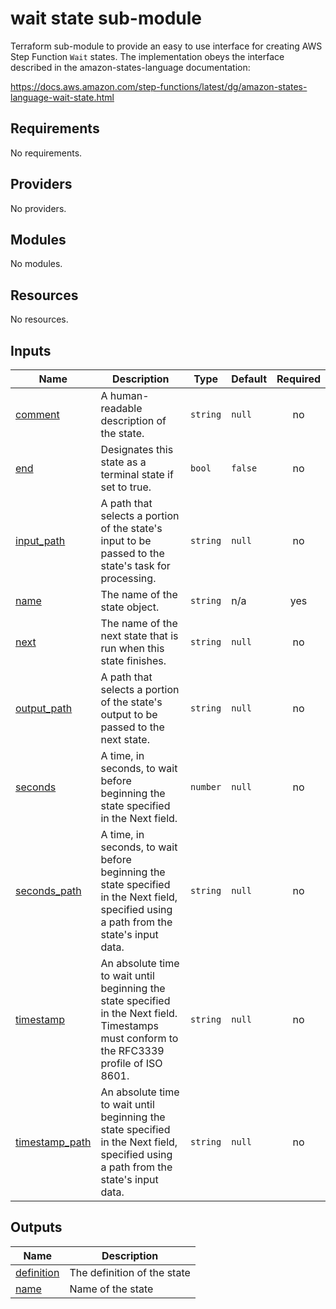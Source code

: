 # wait state sub-module

Terraform sub-module to provide an easy to use interface for creating AWS Step Function `Wait` states. The implementation obeys the interface described in the amazon-states-language documentation: 

https://docs.aws.amazon.com/step-functions/latest/dg/amazon-states-language-wait-state.html

<!-- BEGIN_TF_DOCS -->
## Requirements

No requirements.

## Providers

No providers.

## Modules

No modules.

## Resources

No resources.

## Inputs

| Name | Description | Type | Default | Required |
|------|-------------|------|---------|:--------:|
| <a name="input_comment"></a> [comment](#input\_comment) | A human-readable description of the state. | `string` | `null` | no |
| <a name="input_end"></a> [end](#input\_end) | Designates this state as a terminal state if set to true. | `bool` | `false` | no |
| <a name="input_input_path"></a> [input\_path](#input\_input\_path) | A path that selects a portion of the state's input to be passed to the state's task for processing. | `string` | `null` | no |
| <a name="input_name"></a> [name](#input\_name) | The name of the state object. | `string` | n/a | yes |
| <a name="input_next"></a> [next](#input\_next) | The name of the next state that is run when this state finishes. | `string` | `null` | no |
| <a name="input_output_path"></a> [output\_path](#input\_output\_path) | A path that selects a portion of the state's output to be passed to the next state. | `string` | `null` | no |
| <a name="input_seconds"></a> [seconds](#input\_seconds) | A time, in seconds, to wait before beginning the state specified in the Next field. | `number` | `null` | no |
| <a name="input_seconds_path"></a> [seconds\_path](#input\_seconds\_path) | A time, in seconds, to wait before beginning the state specified in the Next field, specified using a path from the state's input data. | `string` | `null` | no |
| <a name="input_timestamp"></a> [timestamp](#input\_timestamp) | An absolute time to wait until beginning the state specified in the Next field. Timestamps must conform to the RFC3339 profile of ISO 8601. | `string` | `null` | no |
| <a name="input_timestamp_path"></a> [timestamp\_path](#input\_timestamp\_path) | An absolute time to wait until beginning the state specified in the Next field, specified using a path from the state's input data. | `string` | `null` | no |

## Outputs

| Name | Description |
|------|-------------|
| <a name="output_definition"></a> [definition](#output\_definition) | The definition of the state |
| <a name="output_name"></a> [name](#output\_name) | Name of the state |
<!-- END_TF_DOCS -->
